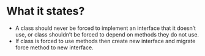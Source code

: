 # What it states? #
- A class should never be forced to implement an interface that it doesn’t use, or class shouldn’t be forced to depend on methods they do not use.
- If class is forced to use methods then create new interface and migrate force method to new interface.


